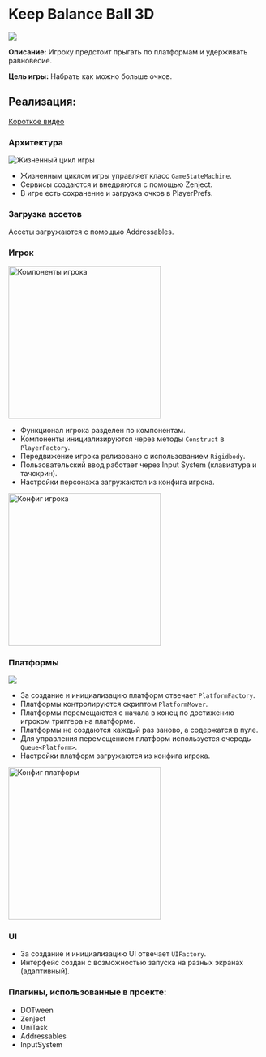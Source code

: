 # Keep Balance Ball 3D

![](https://github.com/AlekseiMaiorov/Keep-Balance-Ball-3D/blob/6d5ae8ecd60ca81f897c1f583d6262c6152c8572/Images/Keep_Balance_Ball_3D.gif)

**Описание:**
Игроку предстоит прыгать по платформам и удерживать равновесие.

**Цель игры:**
Набрать как можно больше очков.

## Реализация:
[Короткое видео](https://youtu.be/hNgIh3W-AME)

### Архитектура

![](https://github.com/AlekseiMaiorov/Keep-Balance-Ball-3D/blob/528748e9facab1ecf980d3c312a2daf000f2693c/Images/1.png "Жизненный цикл игры")

* Жизненным циклом игры управляет класс `GameStateMachine`.
* Сервисы создаются и внедряются с помощью Zenject.
* В игре есть сохранение и загрузка очков в PlayerPrefs.

### Загрузка ассетов
Ассеты загружаются с помощью Addressables.

### Игрок

<img height="300" src="https://github.com/AlekseiMaiorov/Keep-Balance-Ball-3D/blob/6d5ae8ecd60ca81f897c1f583d6262c6152c8572/Images/3.PNG" title="Компоненты игрока"/>

* Функционал игрока разделен по компонентам.
* Компоненты инициализируются через методы `Construct` в `PlayerFactory`.
* Передвижение игрока релизовано с использованием `Rigidbody`.
* Пользовательский ввод работает через Input System (клавиатура и тачскрин).
* Настройки персонажа загружаются из конфига игрока.

<img height="300" src="https://github.com/AlekseiMaiorov/Keep-Balance-Ball-3D/blob/6d5ae8ecd60ca81f897c1f583d6262c6152c8572/Images/5.PNG" title="Конфиг игрока"/>

### Платформы

![](https://github.com/AlekseiMaiorov/Keep-Balance-Ball-3D/blob/6d5ae8ecd60ca81f897c1f583d6262c6152c8572/Images/4.gif)

* За создание и инициализацию платформ отвечает `PlatformFactory`.
* Платформы контролируются скриптом `PlatformMover`. 
* Платформы перемещаются с начала в конец по достижению игроком триггера на платформе.
* Платформы не создаются каждый раз заново, а содержатся в пуле.
* Для управления перемещением платформ используется очередь `Queue<Platform>`.
* Настройки платформ загружаются из конфига игрока.

<img height="300" src="https://github.com/AlekseiMaiorov/Keep-Balance-Ball-3D/blob/6d5ae8ecd60ca81f897c1f583d6262c6152c8572/Images/2.PNG" title="Конфиг платформ"/>

### UI

* За создание и инициализацию UI отвечает `UIFactory`.
* Интерфейс создан с возможностью запуска на разных экранах (адаптивный).


### Плагины, использованные в проекте:
* DOTween
* Zenject
* UniTask
* Addressables
* InputSystem